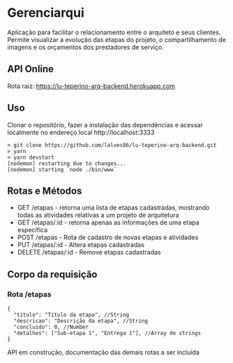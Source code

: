 # Gerenciarqui

Aplicação para facilitar o relacionamento entre o arquiteto e seus clientes.
Permite visualizar a evolução das etapas do projeto, o compartilhamento de imagens e os orçamentos dos prestadores de serviço.

## API Online

Rota raiz: https://lu-teperino-arq-backend.herokuapp.com

## Uso

Clonar o repositório, fazer a instalação das dependências e acessar localmente no endereço local http://localhost:3333

```
> git clone https://github.com/lalves86/lu-teperino-arq-backend.git
> yarn
> yarn devstart
[nodemon] restarting due to changes...
[nodemon] starting `node ./bin/www`
```

## Rotas e Métodos

* GET /etapas - retorna uma lista de etapas cadastradas, mostrando todas as atividades relativas a um projeto de arquitetura
* GET /etapas/:id - retorna apenas as informações de uma etapa específica
* POST /etapas - Rota de cadastro de novas etapas e atividades
* PUT /etapas/:id - Altera etapas cadastradas
* DELETE /etapas/:id - Remove etapas cadastradas

## Corpo da requisição

### Rota /etapas

```
{
  "titulo": "Título da etapa", //String
  "descricao": "Descrição da etapa", //String
  "concluido": 0, //Number
  "detalhes": ["Sub-etapa 1", "Entrega 1"], //Array de strings
}
```

API em construção, documentação das demais rotas a ser incluída
